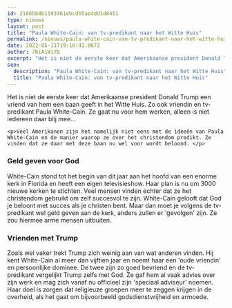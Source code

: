 ```yaml
---
id: 2166bb4b1193461ebcdb5ae4dd1d8451
type: nieuws
layout: post
title: "Paula White-Cain: van tv-predikant naar het Witte Huis"
permalink: /nieuws/paula-white-cain-van-tv-predikant-naar-het-witte-huis/
date: 2022-05-11T19:16:41.067Z
author: 7biA1WiYB
excerpt: "Het is niet de eerste keer dat Amerikaanse president Donald Trump een vriend van hem een baan geeft in het Witte Huis. Zo ook vriendin en tv-predikant Paula White-Cain. Ze gaat nu voor hem werken, alleen is niet iedereen daar blij mee...  "
seo:
  description: "Paula White-Cain: van tv-predikant naar het Witte Huis"
  title: "Paula White-Cain: van tv-predikant naar het Witte Huis"
---
```

Het is niet de eerste keer dat Amerikaanse president Donald Trump een vriend van hem een baan geeft in het Witte Huis. Zo ook vriendin en tv-predikant Paula White-Cain. Ze gaat nu voor hem werken, alleen is niet iedereen daar blij mee...  

    <p>Veel Amerikanen zijn het namelijk niet eens met de ideeën van Paula White-Cain en de manier waarop ze over het christendom predikt. Ze vinden dat ze daar met deze baan nu wel voor wordt beloond. </p>
<h3>Geld geven voor God</h3>
<p>White-Cain stond tot het begin van dit jaar aan het hoofd van een enorme kerk in Florida en heeft een eigen televisieshow. Haar plan is nu om 3000 nieuwe kerken te stichten. Veel mensen vinden echter dat ze het christendom gebruikt om zelf succesvol te zijn. White-Cain gelooft dat God je beloont met succes als je christen bent. Maar dan moet je volgens de tv-predikant wel geld geven aan de kerk, anders zullen er 'gevolgen' zijn. Ze zou hiermee arme mensen uitbuiten.</p>
<h3>Vrienden met Trump</h3>
<p>Zoals wel vaker trekt Trump zich weinig aan van wat anderen vinden. Hij kent White-Cain al meer dan vijftien jaar en noemt haar een 'oude vriendin' en persoonlijke dominee. De twee zijn zo goed bevriend en de tv-predikant vergelijkt Trump zelfs met God. Ze gaf hem al vaak advies over zijn werk en mag zich vanaf nu officieel zijn 'speciaal adviseur' noemen. Haar doel is zorgen dat religieuze groepen meer te zeggen krijgen in de overheid, als het gaat om bijvoorbeeld godsdienstvrijheid en armoede.</p>  
